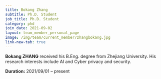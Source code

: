 ```yaml
---
title: Bokang Zhang
subtitle: Ph.D. Student
job_title: Ph.D. Student
category: phd
join_date: 2021-09-02
layout: team_member_personal_page
image: /img/team/current_member/zhangbokang.jpg
link-new-tab: true
---
```


**Bokang ZHANG** received his B.Eng. degree from Zhejiang University. His research interests include AI and Cyber privacy and security.

**Duration:** 2021/09/01 – present
